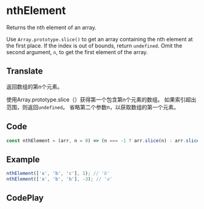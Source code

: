 # nthElement

Returns the nth element of an array.

Use `Array.prototype.slice()` to get an array containing the nth element at the first place.
If the index is out of bounds, return `undefined`.
Omit the second argument, `n`, to get the first element of the array.

## Translate

返回数组的第n个元素。

使用Array.prototype.slice（）获得第一个包含第n个元素的数组。
如果索引超出范围，则返回`undefined`。
省略第二个参数n，以获取数组的第一个元素。

## Code

```js
const nthElement = (arr, n = 0) => (n === -1 ? arr.slice(n) : arr.slice(n, n + 1))[0];
```

## Example

```js
nthElement(['a', 'b', 'c'], 1); // 'b'
nthElement(['a', 'b', 'b'], -3); // 'a'
```

## CodePlay

<template>
  <code-play codeplay-id="" />
</template>

